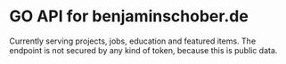 # GO API for benjaminschober.de

Currently serving projects, jobs, education and featured items.
The endpoint is not secured by any kind of token, because this is public data.

